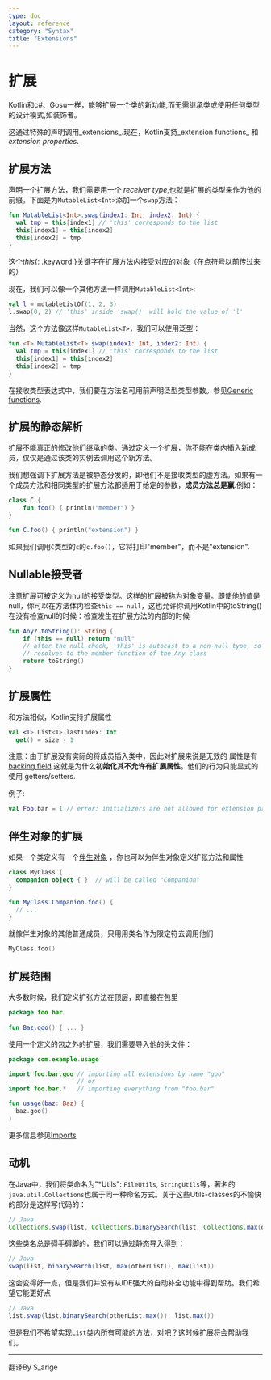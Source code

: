 ```yaml
---
type: doc
layout: reference
category: "Syntax"
title: "Extensions"
---
```


# 扩展

Kotlin和c#、Gosu一样，能够扩展一个类的新功能,而无需继承类或使用任何类型的设计模式,如装饰者。 

这通过特殊的声明调用_extensions_.现在，Kotlin支持_extension functions_ 和 _extension properties_.

## 扩展方法


声明一个扩展方法，我们需要用一个 _receiver type_,也就是扩展的类型来作为他的前缀。下面是为`MutableList<Int>`添加一个`swap`方法：

``` kotlin
fun MutableList<Int>.swap(index1: Int, index2: Int) {
  val tmp = this[index1] // 'this' corresponds to the list
  this[index1] = this[index2]
  this[index2] = tmp
}
```

这个*this*{: .keyword }关键字在扩展方法内接受对应的对象（在点符号以前传过来的）


现在，我们可以像一个其他方法一样调用`MutableList<Int>`:  

``` kotlin
val l = mutableListOf(1, 2, 3)
l.swap(0, 2) // 'this' inside 'swap()' will hold the value of 'l'
```

当然，这个方法像这样`MutableList<T>`，我们可以使用泛型：

``` kotlin
fun <T> MutableList<T>.swap(index1: Int, index2: Int) {
  val tmp = this[index1] // 'this' corresponds to the list
  this[index1] = this[index2]
  this[index2] = tmp
}
```

在接收类型表达式中，我们要在方法名可用前声明泛型类型参数。参见[Generic functions](generics.html). 

## 扩展的静态解析

扩展不能真正的修改他们继承的类。通过定义一个扩展，你不能在类内插入新成员，仅仅是通过该类的实例去调用这个新方法。

我们想强调下扩展方法是被静态分发的，即他们不是接收类型的虚方法。如果有一个成员方法和相同类型的扩展方法都适用于给定的参数，**成员方法总是赢**.例如：

``` kotlin
class C {
    fun foo() { println("member") }
}

fun C.foo() { println("extension") }
```


如果我们调用`C`类型的`c`的`c.foo()`，它将打印"member"，而不是"extension". 

## Nullable接受者


注意扩展可被定义为null的接受类型。这样的扩展被称为对象变量。即使他的值是null，你可以在方法体内检查`this == null`，这也允许你调用Kotlin中的toString()在没有检查null的时候：检查发生在扩展方法的内部的时候

``` kotlin
fun Any?.toString(): String {
    if (this == null) return "null"
    // after the null check, 'this' is autocast to a non-null type, so the toString() below
    // resolves to the member function of the Any class
    return toString()
}
```

## 扩展属性

和方法相似，Kotlin支持扩展属性

``` kotlin
val <T> List<T>.lastIndex: Int
  get() = size - 1
```


注意：由于扩展没有实际的将成员插入类中，因此对扩展来说是无效的
属性是有[backing field](properties.html#backing-fields).这就是为什么**初始化其不允许有扩展属性**。他们的行为只能显式的使用 getters/setters.  

例子:

``` kotlin
val Foo.bar = 1 // error: initializers are not allowed for extension properties
```


## 伴生对象的扩展

如果一个类定义有一个[伴生对象](object-declarations.html#companion-objects) ，你也可以为伴生对象定义扩张方法和属性

``` kotlin
class MyClass {
  companion object { }  // will be called "Companion"
}

fun MyClass.Companion.foo() {
  // ...
}
```

  
就像伴生对象的其他普通成员，只用用类名作为限定符去调用他们
``` kotlin
MyClass.foo()
```


## 扩展范围

大多数时候，我们定义扩张方法在顶层，即直接在包里
 
``` kotlin
package foo.bar
 
fun Baz.goo() { ... } 
``` 

使用一个定义的包之外的扩展，我们需要导入他的头文件：

``` kotlin
package com.example.usage

import foo.bar.goo // importing all extensions by name "goo"
                   // or
import foo.bar.*   // importing everything from "foo.bar"

fun usage(baz: Baz) {
  baz.goo()
)

```
 更多信息参见[Imports](packages.html#imports)

## 动机


在Java中，我们将类命名为"\*Utils": `FileUtils`, `StringUtils`等，著名的`java.util.Collections`也属于同一种命名方式。关于这些Utils-classes的不愉快的部分是这样写代码的：

``` java
// Java
Collections.swap(list, Collections.binarySearch(list, Collections.max(otherList)), Collections.max(list))
```

 
这些类名总是碍手碍脚的，我们可以通过静态导入得到：

``` java
// Java
swap(list, binarySearch(list, max(otherList)), max(list))
```

这会变得好一点，但是我们并没有从IDE强大的自动补全功能中得到帮助。我们希望它能更好点


``` java
// Java
list.swap(list.binarySearch(otherList.max()), list.max())
```

但是我们不希望实现`List`类内所有可能的方法，对吧？这时候扩展将会帮助我们。


--- 

翻译By S_arige
